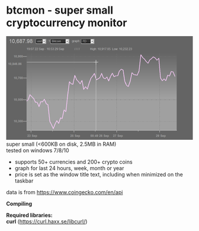 # btcmon - super small cryptocurrency monitor
![alt text](https://github.com/hack-tramp/btcmon/blob/master/btcmon_wf0xHMdDnh.png)
super small (<600KB on disk, 2.5MB in RAM)<br>
tested on windows 7/8/10<br>
- supports 50+ currencies and 200+ crypto coins<br>
- graph for last 24 hours, week, month or year<br>
- price is set as the window title text, including when minimized on the taskbar <br>

data is from https://www.coingecko.com/en/api  <br>

<b>Compiling</b>

<b>Required libraries:</b><br>
<b>curl</b> (https://curl.haxx.se/libcurl/) 

